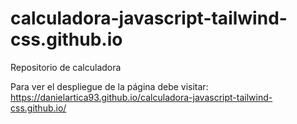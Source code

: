 # calculadora-javascript-tailwind-css.github.io
Repositorio de calculadora

Para ver el despliegue de la página debe visitar: 
https://danielartica93.github.io/calculadora-javascript-tailwind-css.github.io/
